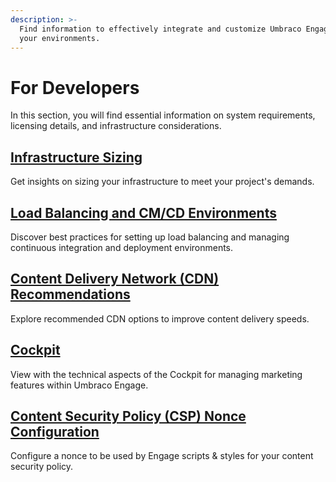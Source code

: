 ```yaml
---
description: >-
  Find information to effectively integrate and customize Umbraco Engage within
  your environments.
---
```


# For Developers

In this section, you will find essential information on system requirements, licensing details, and infrastructure considerations.

## [Infrastructure Sizing](infrastructure-sizing.md)

Get insights on sizing your infrastructure to meet your project's demands.

## [Load Balancing and CM/CD Environments](loadbalancing-and-cm-cd-environments.md)

Discover best practices for setting up load balancing and managing continuous integration and deployment environments.

## [Content Delivery Network (CDN) Recommendations](content-delivery-network-recommendations.md)

Explore recommended CDN options to improve content delivery speeds.

## [Cockpit](cockpit.md)

View with the technical aspects of the Cockpit for managing marketing features within Umbraco Engage.

## [Content Security Policy (CSP) Nonce Configuration](./#csp-nonce-configuration)

Configure a nonce to be used by Engage scripts & styles for your content security policy.

